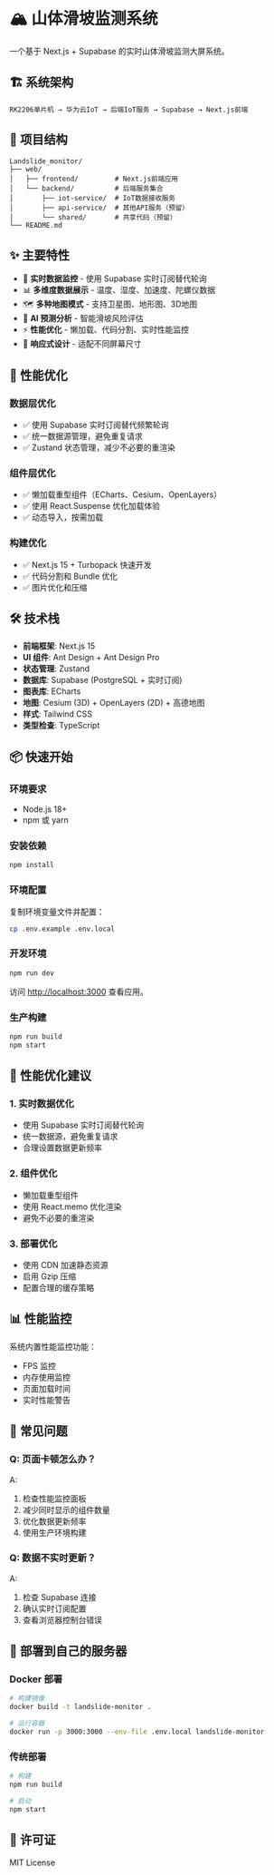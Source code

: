 # 🏔️ 山体滑坡监测系统

一个基于 Next.js + Supabase 的实时山体滑坡监测大屏系统。

## 🏗️ 系统架构

```
RK2206单片机 → 华为云IoT → 后端IoT服务 → Supabase → Next.js前端
```

## 📁 项目结构

```
Landslide_monitor/
├── web/
│   ├── frontend/         # Next.js前端应用
│   └── backend/          # 后端服务集合
│       ├── iot-service/  # IoT数据接收服务
│       ├── api-service/  # 其他API服务（预留）
│       └── shared/       # 共享代码（预留）
└── README.md
```

## ✨ 主要特性

- 🔄 **实时数据监控** - 使用 Supabase 实时订阅替代轮询
- 📊 **多维度数据展示** - 温度、湿度、加速度、陀螺仪数据
- 🗺️ **多种地图模式** - 支持卫星图、地形图、3D地图
- 🤖 **AI 预测分析** - 智能滑坡风险评估
- ⚡ **性能优化** - 懒加载、代码分割、实时性能监控
- 📱 **响应式设计** - 适配不同屏幕尺寸

## 🚀 性能优化

### 数据层优化
- ✅ 使用 Supabase 实时订阅替代频繁轮询
- ✅ 统一数据源管理，避免重复请求
- ✅ Zustand 状态管理，减少不必要的重渲染

### 组件层优化
- ✅ 懒加载重型组件（ECharts、Cesium、OpenLayers）
- ✅ 使用 React.Suspense 优化加载体验
- ✅ 动态导入，按需加载

### 构建优化
- ✅ Next.js 15 + Turbopack 快速开发
- ✅ 代码分割和 Bundle 优化
- ✅ 图片优化和压缩

## 🛠️ 技术栈

- **前端框架**: Next.js 15
- **UI 组件**: Ant Design + Ant Design Pro
- **状态管理**: Zustand
- **数据库**: Supabase (PostgreSQL + 实时订阅)
- **图表库**: ECharts
- **地图**: Cesium (3D) + OpenLayers (2D) + 高德地图
- **样式**: Tailwind CSS
- **类型检查**: TypeScript

## 📦 快速开始

### 环境要求
- Node.js 18+
- npm 或 yarn

### 安装依赖
```bash
npm install
```

### 环境配置
复制环境变量文件并配置：
```bash
cp .env.example .env.local
```

### 开发环境
```bash
npm run dev
```

访问 [http://localhost:3000](http://localhost:3000) 查看应用。

### 生产构建
```bash
npm run build
npm start
```

## 🔧 性能优化建议

### 1. 实时数据优化
- 使用 Supabase 实时订阅替代轮询
- 统一数据源，避免重复请求
- 合理设置数据更新频率

### 2. 组件优化
- 懒加载重型组件
- 使用 React.memo 优化渲染
- 避免不必要的重渲染

### 3. 部署优化
- 使用 CDN 加速静态资源
- 启用 Gzip 压缩
- 配置合理的缓存策略

## 📊 性能监控

系统内置性能监控功能：
- FPS 监控
- 内存使用监控
- 页面加载时间
- 实时性能警告

## 🐛 常见问题

### Q: 页面卡顿怎么办？
A:
1. 检查性能监控面板
2. 减少同时显示的组件数量
3. 优化数据更新频率
4. 使用生产环境构建

### Q: 数据不实时更新？
A:
1. 检查 Supabase 连接
2. 确认实时订阅配置
3. 查看浏览器控制台错误

## 📝 部署到自己的服务器

### Docker 部署
```bash
# 构建镜像
docker build -t landslide-monitor .

# 运行容器
docker run -p 3000:3000 --env-file .env.local landslide-monitor
```

### 传统部署
```bash
# 构建
npm run build

# 启动
npm start
```

## 📄 许可证

MIT License
